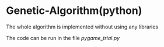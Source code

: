 # Genetic-Algorithm(python)
The whole algorithm is implemented without using any libraries

The code can be run in the file *pygame_trial.py*
